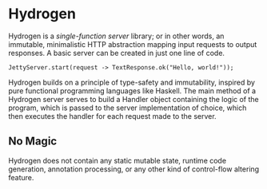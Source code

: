 # Hydrogen

Hydrogen is a *single-function server* library; or in other words, an immutable,
minimalistic HTTP abstraction mapping input requests to output responses. A basic
server can be created in just one line of code.

	JettyServer.start(request -> TextResponse.ok("Hello, world!"));

Hydrogen builds on a principle of type-safety and immutability, inspired by pure
functional programming languages like Haskell. The main method of a Hydrogen server
serves to build a Handler object containing the logic of the program, which is passed
to the server implementation of choice, which then executes the handler for each
request made to the server.

## No Magic
Hydrogen does not contain any static mutable state, runtime code generation,
annotation processing, or any other kind of control-flow altering feature.
